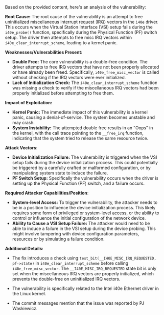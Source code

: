 Based on the provided content, here's an analysis of the vulnerability:

**Root Cause:**
The root cause of the vulnerability is an attempt to free uninitialized miscellaneous interrupt request (IRQ) vectors in the `i40e` driver. This occurs when the Virtual Station Interface (VSI) setup fails during the `i40e_probe()` function, specifically during the Physical Function (PF) switch setup. The driver then attempts to free misc IRQ vectors within `i40e_clear_interrupt_scheme`, leading to a kernel panic.

**Weaknesses/Vulnerabilities Present:**
- **Double Free:** The core vulnerability is a double-free condition. The driver attempts to free IRQ vectors that have not been properly allocated or have already been freed. Specifically, `i40e_free_misc_vector` is called without checking if the IRQ vectors were ever initialized.
- **Lack of Initialization Check:** The `i40e_clear_interrupt_scheme` function was missing a check to verify if the miscellaneous IRQ vectors had been properly initialized before attempting to free them.

**Impact of Exploitation:**
- **Kernel Panic:** The immediate impact of this vulnerability is a kernel panic, causing a denial-of-service. The system becomes unstable and may crash.
- **System Instability:**  The attempted double free results in an "Oops" in the kernel, with the call trace pointing to the `__free_irq` function, indicating that the system tried to release the same resource twice.

**Attack Vectors:**
- **Device Initialization Failure:** The vulnerability is triggered when the VSI setup fails during the device initialization process. This could potentially be triggered by a carefully crafted or malformed configuration, or by manipulating system state to induce the failure.
- **PF Switch Setup:** Specifically the vulnerability occurs when the driver is setting up the Physical Function (PF) switch, and a failure occurs.

**Required Attacker Capabilities/Position:**
- **System-level Access:** To trigger the vulnerability, the attacker needs to be in a position to influence the device initialization process. This likely requires some form of privileged or system-level access, or the ability to control or influence the initial configuration of the network device.
- **Ability to Cause a VSI Setup Failure:**  The attacker would need to be able to induce a failure in the VSI setup during the device probing. This might involve tampering with device configuration parameters, resources or by simulating a failure condition.

**Additional Details:**

- The fix introduces a check using `test_bit(__I40E_MISC_IRQ_REQUESTED, pf->state)` in `i40e_clear_interrupt_scheme` before calling `i40e_free_misc_vector`. The `__I40E_MISC_IRQ_REQUESTED` state bit is only set when the miscellaneous IRQ vectors are properly initialized, which prevents the double-free on uninitialized IRQ vectors.

- The vulnerability is specifically related to the Intel i40e Ethernet driver in the Linux kernel.

- The commit messages mention that the issue was reported by PJ Waskiewicz.